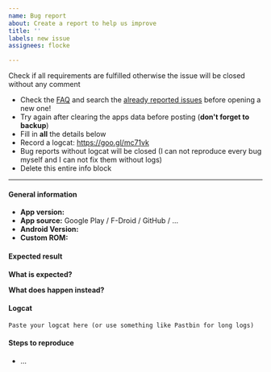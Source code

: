 ```yaml
---
name: Bug report
about: Create a report to help us improve
title: ''
labels: new issue
assignees: flocke

---
```


Check if all requirements are fulfilled otherwise the issue will be closed without any comment

  * Check the [FAQ](https://github.com/easyauthenticator/easyauthenticator/wiki/Frequently-Asked-Questions) and search the [already reported issues](https://github.com/easyauthenticator/easyauthenticator/issues) before opening a new one!
  * Try again after clearing the apps data before posting (**don't forget to backup**)
  * Fill in **all** the details below
  * Record a logcat: https://goo.gl/mc71vk
  * Bug reports without logcat will be closed (I can not reproduce every bug myself and I can not fix them without logs)
  * Delete this entire info block

-----------------------------

#### General information

* **App version:**
* **App source:** Google Play / F-Droid / GitHub / ...
* **Android Version:**
* **Custom ROM:**

#### Expected result
**What is expected?** 

**What does happen instead?**

#### Logcat
```
Paste your logcat here (or use something like Pastbin for long logs)
```

#### Steps to reproduce
 
 * ...
